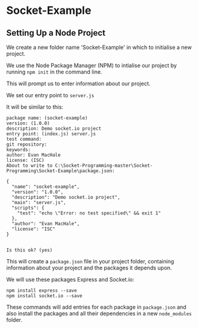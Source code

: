 # Socket-Example

## Setting Up a Node Project
We create a new folder name 'Socket-Example' in which to initialise a new project.

We use the Node Package Manager (NPM) to intialise our project by running `npm init` in the command line.

This will prompt us to enter information about our project.

We set our entry point to `server.js`

It will be similar to this:

```
package name: (socket-example)
version: (1.0.0)
description: Demo socket.io project
entry point: (index.js) server.js
test command:
git repository:
keywords:
author: Evan MacHale
license: (ISC)
About to write to C:\Socket-Programming-master\Socket-Programming\Socket-Example\package.json:

{
  "name": "socket-example",
  "version": "1.0.0",
  "description": "Demo socket.io project",
  "main": "server.js",
  "scripts": {
    "test": "echo \"Error: no test specified\" && exit 1"
  },
  "author": "Evan MacHale",
  "license": "ISC"
}


Is this ok? (yes)
```

This will create a `package.json` file in your project folder, containing information about your project and the packages it depends upon.

We will use these packages Express and Socket.io:

```
npm install express --save
npm install socket.io --save
```

These commands will add entries for each package in `package.json` and also install the packages and all their dependencies in a new `node_modules` folder.
